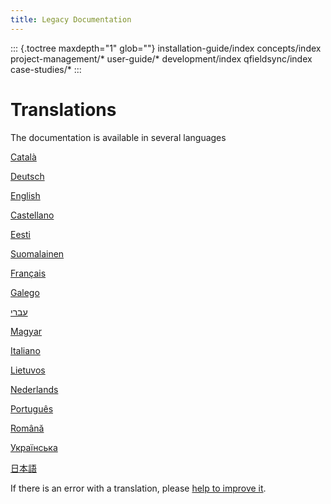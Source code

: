 ```yaml
---
title: Legacy Documentation
---
```


::: {.toctree maxdepth="1" glob=""}
installation-guide/index concepts/index project-management/\*
user-guide/\* development/index qfieldsync/index case-studies/\*
:::

Translations
============

The documentation is available in several languages

[Català](../../ca/old-doc)

[Deutsch](../../de/old-doc)

[English](../../en/old-doc)

[Castellano](../../es/old-doc)

[Eesti](../../et/old-doc)

[Suomalainen](../../fi/old-doc)

[Français](../../fr/old-doc)

[Galego](../../gl/old-doc)

[עברי](../../he/old-doc)

[Magyar](../../hu/old-doc)

[Italiano](../../it/old-doc)

[Lietuvos](../../lt/old-doc)

[Nederlands](../../nl/old-doc)

[Português](../../pt/old-doc)

[Română](../../ro/old-doc)

[Українська](../../uk/old-doc)

[日本語](../../ja/old-doc)

If there is an error with a translation, please [help to improve
it](https://www.transifex.com/opengisch/qfield-documentation//old-doc).

